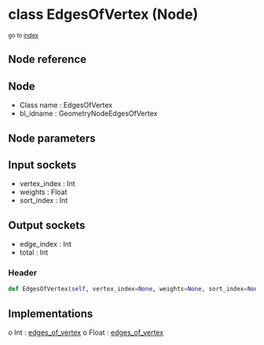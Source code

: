 # class EdgesOfVertex (Node)

<sub>go to [index](/docs/index.md)</sub>

## Node reference

Node
----
 - Class name : EdgesOfVertex
 - bl_idname : GeometryNodeEdgesOfVertex

Node parameters
---------------

Input sockets
-------------
 - vertex_index : Int
 - weights : Float
 - sort_index : Int

Output sockets
--------------
 - edge_index : Int
 - total : Int

### Header

``` python
def EdgesOfVertex(self, vertex_index=None, weights=None, sort_index=None, node_label=None, node_color=None):
```

## Implementations

o Int : [edges_of_vertex](#edges_of_vertex) 
o Float : [edges_of_vertex](#edges_of_vertex) 

